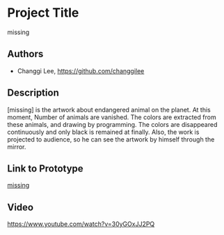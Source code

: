 # Project Title
missing

## Authors
- Changgi Lee, https://github.com/changgilee

## Description
[missing] is the artwork about endangered animal on the planet. At this moment, Number of animals are vanished. The colors are extracted from these animals, and drawing by programming. The colors are disappeared continuously and only black is remained at finally. Also, the work is projected to audience, so he can see the artwork by himself through the mirror.

## Link to Prototype
[missing](http://real9.cafe24.com/missing/index.html)

## Video
https://www.youtube.com/watch?v=30yGOxJJ2PQ